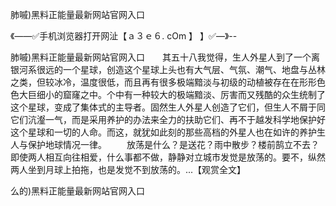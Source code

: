 肺嘁)黑料正能量最新网站官网入口

《——✅手机浏览器打开网沚【ａ３ｅ６. cOm 】 】✅—》--

肺嘁)黑料正能量最新网站官网入口　　其五十八我觉得，生人外星人到了一个离银河系很远的一个星球，创造这个星球上头也有大气层、气氛、潮气、地盘与丛林之类，但较冰冷，温度很低，而且再有很多极端黯淡与初级的动植被存在在形形色色大巨细小的窟窿之中。个中有一种较大的极端黯淡、厉害而又残酷的众生统制了这个星球，变成了集体式的主导者。固然生人外星人创造了它们，但生人不屑于同它们沆瀣一气，而是采用养护的办法来全力的扶助它们、再不于越发科学地保护好这个星球和一切的人命。而这，就犹如此刻的那些高档的外星人也在如许的养护生人与保护地球情况一律。
　　放荡是什么？是送花？雨中散步？楼前鹄立不去？即使两人相互向往相爱，什么事都不做，静静对立城市发觉是放荡的。要不，纵然两人坐到月球上拍拖，也是发觉不到放荡的。...【观赏全文】





么的)黑料正能量最新网站官网入口
